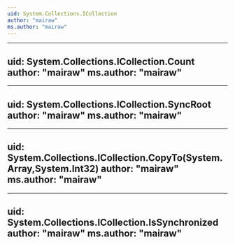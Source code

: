 ```yaml
---
uid: System.Collections.ICollection
author: "mairaw"
ms.author: "mairaw"
---
```


---
uid: System.Collections.ICollection.Count
author: "mairaw"
ms.author: "mairaw"
---

---
uid: System.Collections.ICollection.SyncRoot
author: "mairaw"
ms.author: "mairaw"
---

---
uid: System.Collections.ICollection.CopyTo(System.Array,System.Int32)
author: "mairaw"
ms.author: "mairaw"
---

---
uid: System.Collections.ICollection.IsSynchronized
author: "mairaw"
ms.author: "mairaw"
---
